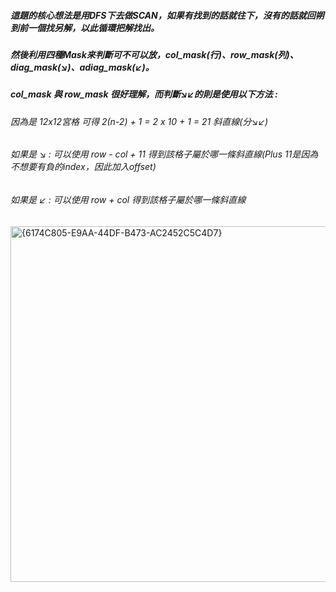 ##### 這題的核心想法是用DFS下去做SCAN，如果有找到的話就往下，沒有的話就回朔到前一個找另解，以此循環把解找出。  
##### 然後利用四種Mask來判斷可不可以放，col_mask(行)、row_mask(列)、diag_mask(↘︎)、adiag_mask(↙︎)。  
##### col_mask 與 row_mask 很好理解，而判斷↘︎↙︎的則是使用以下方法 :  
###### 因為是 12x12宮格 可得 2(n-2) + 1 = 2 x 10 + 1 = 21 斜直線(分↘︎↙︎)
###### 如果是 ↘︎ : 可以使用 row - col + 11 得到該格子屬於哪一條斜直線(Plus 11是因為不想要有負的index，因此加入offset)  
###### 如果是 ↙︎ : 可以使用 row + col 得到該格子屬於哪一條斜直線  



<img width="569" alt="{6174C805-E9AA-44DF-B473-AC2452C5C4D7}" src="https://github.com/user-attachments/assets/b580ffde-c13e-4335-8d47-6ce94007269c" />  

